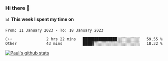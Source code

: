 ### Hi there 👋

📊 **This week I spent my time on**
<!--START_SECTION:waka-->

```text
From: 11 January 2023 - To: 18 January 2023

C++               2 hrs 22 mins   ███████████████░░░░░░░░░░   59.55 %
Other             43 mins         ████▓░░░░░░░░░░░░░░░░░░░░   18.32 %
```

<!--END_SECTION:waka-->


[![Paul's github stats](https://github-readme-stats.vercel.app/api?username=mickeyouyou&theme=dracula&show_icons=true)](https://github.com/anuraghazra/github-readme-stats)
